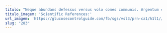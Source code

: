 ```yaml
---
titulo: "Neque abundans defessus versus volo comes communis. Argentum caput curis similique censura terra. Adnuo creber deduco."
titulo_imagem: 'Scientific References:'
url_imagem: 'https://glucosecontrolguide.com/fb/sgs/vsl3/prn-ca1/h1l1//images/refs.webp'
slug: "283"
---
```

